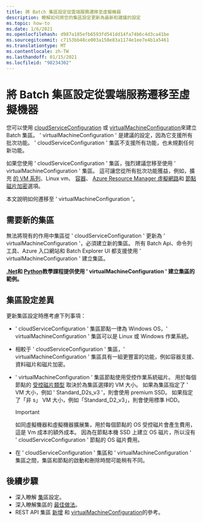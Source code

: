 ```yaml
---
title: 將 Batch 集區設定從雲端服務遷移至虛擬機器
description: 瞭解如何將您的集區設定更新為最新和建議的設定
ms.topic: how-to
ms.date: 1/6/2021
ms.openlocfilehash: d987a185efb6593fd541dd14fa74b6c4d3ca41be
ms.sourcegitcommit: c7153bb48ce003a158e83a1174e1ee7e4b1a5461
ms.translationtype: MT
ms.contentlocale: zh-TW
ms.lasthandoff: 01/15/2021
ms.locfileid: "98234302"
---
```

# <a name="migrate-batch-pool-configuration-from-cloud-services-to-virtual-machines"></a>將 Batch 集區設定從雲端服務遷移至虛擬機器

您可以使用 [cloudServiceConfiguration](https://docs.microsoft.com/rest/api/batchservice/pool/add#cloudserviceconfiguration) 或 [virtualMachineConfiguration](https://docs.microsoft.com/rest/api/batchservice/pool/add#virtualmachineconfiguration)來建立 Batch 集區。 ' virtualMachineConfiguration ' 是建議的設定，因為它支援所有批次功能。 ' cloudServiceConfiguration ' 集區不支援所有功能，也未規劃任何新功能。

如果您使用 ' cloudServiceConfiguration ' 集區，強烈建議您移至使用 ' virtualMachineConfiguration ' 集區。 這可讓您從所有批次功能獲益，例如，擴充 [的 VM 系列](batch-pool-vm-sizes.md)、Linux vm、 [容器](batch-docker-container-workloads.md)、 [Azure Resource Manager 虛擬網路](batch-virtual-network.md)和 [節點磁片加密](disk-encryption.md)選項。

本文說明如何遷移至 ' virtualMachineConfiguration '。

## <a name="new-pools-are-required"></a>需要新的集區

無法將現有的作用中集區從 ' cloudServiceConfiguration ' 更新為 ' virtualMachineConfiguration '，必須建立新的集區。 所有 Batch Api、命令列工具、Azure 入口網站和 Batch Explorer UI 都支援使用 ' virtualMachineConfiguration ' 建立集區。

**[.Net](tutorial-parallel-dotnet.md)和 [Python](tutorial-parallel-python.md)教學課程提供使用 ' virtualMachineConfiguration ' 建立集區的範例。**

## <a name="pool-configuration-differences"></a>集區設定差異

更新集區設定時應考慮下列事項：

- ' cloudServiceConfiguration ' 集區節點一律為 Windows OS，' virtualMachineConfiguration ' 集區可以是 Linux 或 Windows 作業系統。
- 相較于 ' cloudServiceConfiguration ' 集區，' virtualMachineConfiguration ' 集區具有一組更豐富的功能，例如容器支援、資料磁片和磁片加密。
- ' virtualMachineConfiguration ' 集區節點使用受控作業系統磁片。 用於每個節點的 [受控磁片類型](../virtual-machines/disks-types.md) 取決於為集區選擇的 VM 大小。 如果為集區指定了 ' VM 大小，例如 ' Standard_D2s_v3 '，則會使用 premium SSD。 如果指定了「非 s」 VM 大小，例如「Standard_D2_v3」，則會使用標準 HDD。

   > [!IMPORTANT]
   > 如同虛擬機器和虛擬機器擴展集，用於每個節點的 OS 受控磁片會產生費用，這是 Vm 成本的額外成本。 因為在節點本機 SSD 上建立 OS 磁片，所以沒有 ' cloudServiceConfiguration ' 節點的 OS 磁片費用。

- 在 ' cloudServiceConfiguration ' 集區和 ' virtualMachineConfiguration ' 集區之間，集區和節點的啟動和刪除時間可能稍有不同。

## <a name="next-steps"></a>後續步驟

- 深入瞭解 [集](nodes-and-pools.md#configurations)區設定。
- 深入瞭解集區的 [最佳做法](best-practices.md#pools)。
- REST API 集區 [新增](https://docs.microsoft.com/rest/api/batchservice/pool/add) 和 [virtualMachineConfiguration](https://docs.microsoft.com/rest/api/batchservice/pool/add#virtualmachineconfiguration)的參考。
